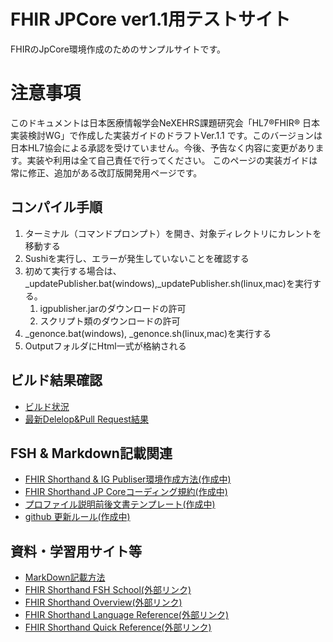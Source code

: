 # FHIR JPCore ver1.1用テストサイト
FHIRのJpCore環境作成のためのサンプルサイトです。

# 注意事項
このドキュメントは日本医療情報学会NeXEHRS課題研究会「HL7®FHIR® 日本実装検討WG」で作成した実装ガイドのドラフトVer.1.1 です。このバージョンは日本HL7協会による承認を受けていません。今後、予告なく内容に変更があります。実装や利用は全て自己責任で行ってください。
このページの実装ガイドは常に修正、追加がある改訂版開発用ページです。

## コンパイル手順
1. ターミナル（コマンドプロンプト）を開き、対象ディレクトリにカレントを移動する
1. Sushiを実行し、エラーが発生していないことを確認する
1. 初めて実行する場合は、_updatePublisher.bat(windows),_updatePublisher.sh(linux,mac)を実行する。
   1. igpublisher.jarのダウンロードの許可
   1. スクリプト類のダウンロードの許可
1. _genonce.bat(windows), _genonce.sh(linux,mac)を実行する
1. OutputフォルダにHtml一式が格納される

## ビルド結果確認
* [ビルド状況](https://github.com/findex-miyakawa/fhir-jpcore-ig-test/actions)
* [最新Delelop&Pull Request結果](https://findex-miyakawa.github.io/fhir-jpcore-ig-test/)

## FSH & Markdown記載関連
* [FHIR Shorthand & IG Publiser環境作成方法(作成中)](fhir-jpcore-ig-test/)
* [FHIR Shorthand JP Coreコーディング規約(作成中)](docs/fishingrule.md)
* [プロファイル説明前後文書テンプレート(作成中)](docs/template_intronotes.md)
* [github 更新ルール(作成中)](docs/githubflow.md)

## 資料・学習用サイト等
* [MarkDown記載方法](docs/markdown.md)
* [FHIR Shorthand FSH School(外部リンク)](https://fshschool.org/)
* [FHIR Shorthand Overview(外部リンク)](https://build.fhir.org/ig/HL7/fhir-shorthand/overview.html)
* [FHIR Shorthand Language Reference(外部リンク)](https://build.fhir.org/ig/HL7/fhir-shorthand/reference.html)
* [FHIR Shorthand Quick Reference(外部リンク)](https://build.fhir.org/ig/HL7/fhir-shorthand/FSHQuickReference.pdf)
